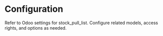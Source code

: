 # Configuration

Refer to Odoo settings for stock_pull_list. Configure related models, access rights, and options as needed.
